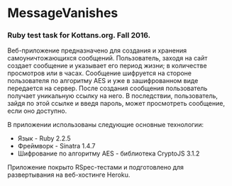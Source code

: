 # MessageVanishes
### Ruby test task for Kottans.org. Fall 2016.

Веб-приложение предназначено для создания и хранения самоуничтожающихся сообщений.
Пользователь, заходя на сайт создает сообщение и указывает его период жизни; в количестве просмотров или в часах. 
Сообщение шифруется на стороне пользователя по алгоритму AES и уже в зашифрованном виде передается на сервер.
После создания сообщения пользователь получает уникальную ссылку на него.
В последствии, пользователь, зайдя по этой ссылке и введя пароль, может просмотреть сообщение, если оно доступно.

В приложении использованы следующие основные технологии:

* Язык - Ruby 2.2.5
* Фреймворк - Sinatra 1.4.7
* Шифрование по алгоритму AES - библиотека CryptoJS 3.1.2

Приложение покрыто RSpec-тестами и подготовлено для развертывания на веб-хостинге Heroku.
